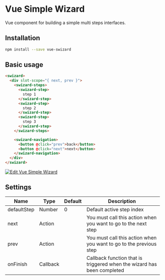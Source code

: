 # Vue Simple Wizard

Vue component for building a simple multi steps interfaces.

## Installation

```bash
npm install --save vue-swizard
```

## Basic usage

```html
<swizard>
  <div slot-scope="{ next, prev }">
    <swizard-steps>
      <swizard-step>
        step 1
      </swizard-step>
      <swizard-step>
        step 2
      </swizard-step>
      <swizard-step>
        step 3
      </swizard-step>
    </swizard-steps>

    <swizard-navigation>
      <button @click="prev">back</button>
      <button @click="next">next</button>
    </swizard-navigation>
  </div>
</swizard>
```

[![Edit Vue Simple Wizard](https://codesandbox.io/static/img/play-codesandbox.svg)](https://codesandbox.io/s/0or7m2vn5w?autoresize=1&fontsize=16&hidenavigation=1&module=%2Fsrc%2FApp.vue)

## Settings

| Name        | Type     | Default | Description                                                            |
| ----------- | -------- | ------- | ---------------------------------------------------------------------- |
| defaultStep | Number   | 0       | Default active step index                                              |
| next        | Action   |         | You must call this action when you want to go to the next step         |
| prev        | Action   |         | You must call this action when you want to go to the previous step     |
| onFinish    | Callback |         | Callback function that is triggered when the wizard has been completed |
